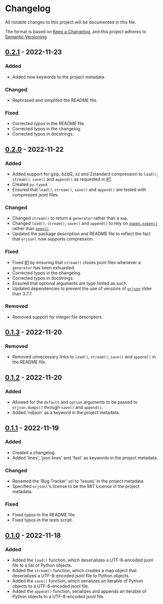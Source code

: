 # Changelog

All notable changes to this project will be documented in this file.

The format is based on [Keep a Changelog](https://keepachangelog.com/en/1.0.0/), and this project adheres to [Semantic Versioning](https://semver.org/spec/v2.0.0.html).

## [0.2.1] - 2022-11-23

### Added

- Added new keywords to the project metadata.

### Changed

- Rephrased and simplifed the README file.

### Fixed

- Corrected typos in the README file.
- Corrected typos in the changelog.
- Corrected typos in docstrings.

## [0.2.0] - 2022-11-22

### Added

- Added support for gzip, bzip2, xz and Zstandard compression to `load()`, `stream()`, `save()` and `append()` as requested in [#1](https://github.com/umarbutler/orjsonl/issues/1).
- Created `py.typed`.
- Ensured that `load()`, `stream()`, `save()` and `append()` are tested with compressed jsonl files.

### Changed

- Changed `stream()` to return a `generator` rather than a `map`.
- Changed `load()`, `stream()`, `save()` and `append()` to rely on [`xopen.xopen()`](https://github.com/pycompression/xopen/#xopen) rather than [`open()`](https://docs.python.org/3/library/functions.html#open).
- Updated the package description and README file to reflect the fact that `orjsonl` now supports compression.

### Fixed

- Fixed [#1](https://github.com/umarbutler/orjsonl/issues/1) by ensuring that `stream()` closes jsonl files whenever a `generator` has been exhuasted.
- Corrected typos in the changelog.
- Corrected typos in docstrings.
- Ensured that optional arguments are type hinted as such.
- Updated dependencies to prevent the use of versions of [`orjson`](https://github.com/ijl/orjson) older than 3.7.7.

### Removed

- Removed support for integer file descriptors.

## [0.1.3] - 2022-11-20

### Removed

- Removed unnecessary links to `load()`, `stream()`, `save()` and `append()` in the README file.

## [0.1.2] - 2022-11-20

### Added

- Allowed for the `default` and `option` arguments to be passed to `orjson.dumps()` through `save()` and `append()`.
- Added 'ndjson' as a keyword in the project metadata.

## [0.1.1] - 2022-11-19

### Added

- Created a changelog.
- Added 'lines', 'json lines' and 'fast' as keywords in the project metadata.

### Changed

- Renamed the 'Bug Tracker' url to 'Issues' in the project metadata.
- Specified `orjsonl`'s license to be the MIT License in the project metadata.

### Fixed

- Fixed typos in the README file.
- Fixed typos in the tests script.

## [0.1.0] - 2022-11-18

### Added

- Added the `load()` function, which deserializes a UTF-8-encoded jsonl file to a list of Python objects.
- Added the `stream()` function, which creates a map object that deserializes a UTF-8-encoded jsonl file to Python objects.
- Added the `save()` function, which serializes an iterable of Python objects to a UTF-8-encoded jsonl file.
- Added the `append()` function, serializes and appends an iterable of Python objects to a UTF-8-encoded jsonl file.

[0.2.1]: https://github.com/umarbutler/orjsonl/compare/v0.2.0...v0.2.1
[0.2.0]: https://github.com/umarbutler/orjsonl/compare/v0.1.3...v0.2.0
[0.1.3]: https://github.com/umarbutler/orjsonl/compare/v0.1.2...v0.1.3
[0.1.2]: https://github.com/umarbutler/orjsonl/compare/v0.1.1...v0.1.2
[0.1.1]: https://github.com/umarbutler/orjsonl/compare/v0.1.0...v0.1.1
[0.1.0]: https://github.com/umarbutler/orjsonl/releases/tag/v0.1.0
